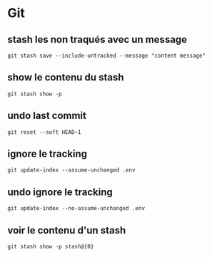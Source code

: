 # Git

## stash les non traqués avec un message

`git stash save --include-untracked --message "content message"`

## show le contenu du stash

`git stash show -p`

## undo last commit

`git reset --soft HEAD~1`

## ignore le tracking 

`git update-index --assume-unchanged .env`

## undo ignore le tracking 

`git update-index --no-assume-unchanged .env`

## voir le contenu d'un stash 

`git stash show -p stash@{0}`
